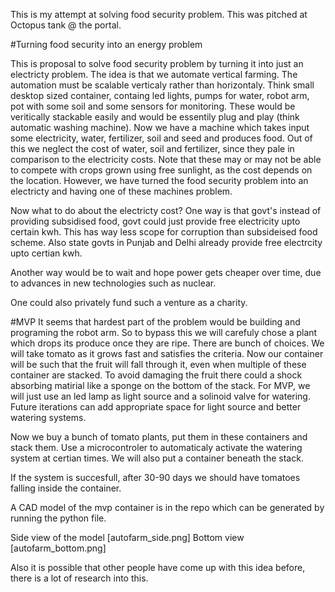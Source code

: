 This is my attempt at solving food security problem. This was pitched at Octopus tank @ the portal.

#Turning food security into an energy problem

This is proposal to solve food security problem by turning it into just an electricty problem. The idea is that we automate vertical farming. The automation must be scalable verticaly rather than horizontaly. Think small desktop sized container, containg led lights, pumps for water, robot arm, pot with some soil and some sensors for monitoring. These would be veritically stackable easily and would be essentily plug and play (think automatic washing machine). Now we have a machine which takes input some electricity, water, fertilizer, soil and seed and produces food. Out of this we neglect the cost of water, soil and fertilizer, since they pale in comparison to the electricity costs. Note that these may or may not be able to compete with crops grown using free sunlight, as the cost depends on the location. However, we have turned the food security problem into an electricty and having one of these machines problem.

Now what to do about the electricty cost? One way is that govt's instead of providing subsidised food, govt could just provide free electricity upto certain kwh. This has way less scope for corruption than subsideised food scheme. Also state govts in Punjab and Delhi already provide free electrcity upto certian kwh.

Another way would be to wait and hope power gets cheaper over time, due to advances in new technologies such as nuclear.

One could also privately fund such a venture as a charity.

#MVP
It seems that hardest part of the problem would be building and programing the robot arm. So to bypass this we will carefuly chose a plant which drops its produce once they are ripe. There are bunch of choices. We will take tomato as it grows fast and satisfies the criteria. Now our container will be such that the fruit will fall through it, even when multiple of these container are stacked. To avoid damaging the fruit there could a shock absorbing matirial like a sponge on the bottom of the stack.
For MVP, we will just use an led lamp as light source and a solinoid valve for watering. Future iterations can add appropriate space for light source and better watering systems.

Now we buy a bunch of tomato plants, put them in these containers and stack them. Use a microcontroler to automaticaly activate the watering system at certian times. We will also put a container beneath the stack.

If the system is succesfull, after 30-90 days we should have tomatoes falling inside the container.

A CAD model of the mvp container is in the repo which can be generated by running the python file.

Side view of the model
[autofarm_side.png]
Bottom view
[autofarm_bottom.png]

Also it is possible that other people have come up with this idea before, there is a lot of research into this.
